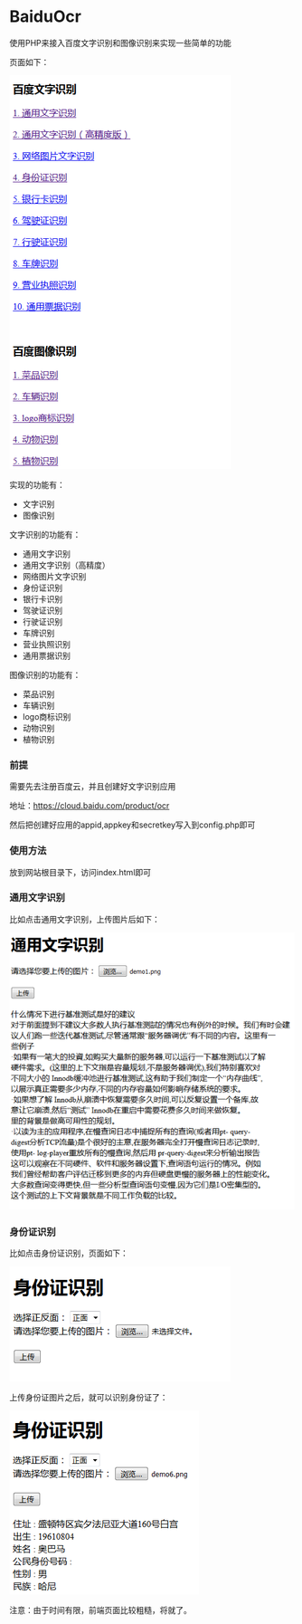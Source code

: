 # BaiduOcr
使用PHP来接入百度文字识别和图像识别来实现一些简单的功能

页面如下：

![Alt1](./1.png)

实现的功能有：

* 文字识别
* 图像识别

文字识别的功能有：

* 通用文字识别
* 通用文字识别（高精度）
* 网络图片文字识别
* 身份证识别
* 银行卡识别
* 驾驶证识别
* 行驶证识别
* 车牌识别
* 营业执照识别
* 通用票据识别
 
图像识别的功能有：

* 菜品识别
* 车辆识别
* logo商标识别 
* 动物识别
* 植物识别

### 前提
需要先去注册百度云，并且创建好文字识别应用

地址：https://cloud.baidu.com/product/ocr

然后把创建好应用的appid,appkey和secretkey写入到config.php即可

### 使用方法
放到网站根目录下，访问index.html即可

### 通用文字识别

比如点击通用文字识别，上传图片后如下：

![Alt2](./4.png)

### 身份证识别

比如点击身份证识别，页面如下：

![Alt2](./2.png)

上传身份证图片之后，就可以识别身份证了：

![Alt3](./3.png)

注意：由于时间有限，前端页面比较粗糙，将就了。